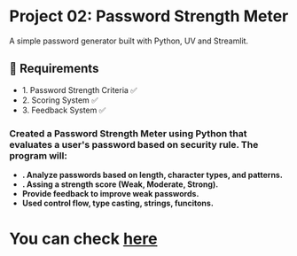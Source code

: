 <h1>Project 02: Password Strength Meter</h1>
A simple password generator built with Python, UV and Streamlit.

<h2>🔹 Requirements</h2>
<ul>
  <li>1. Password Strength Criteria ✅</li>
  <li>2. Scoring System ✅</li>
  <li>3. Feedback System ✅</li>
</ul>

<h3>Created a Password Strength Meter using Python that evaluates a user's password based on security rule. The program will:</h3>
<b>
  <ul classNmae="text-red">
    <li>. Analyze passwords based on length, character types, and patterns.</li>
    <li>. Assing a strength score (Weak, Moderate, Strong).</li>
    <li>Provide feedback to improve weak passwords.</li>
    <li>Used control flow, type casting, strings, funcitons.</li>
  </ul>
</b>


<h1>You can check <a href="https://mk-password-generator.streamlit.app/">here</a> </h1>
